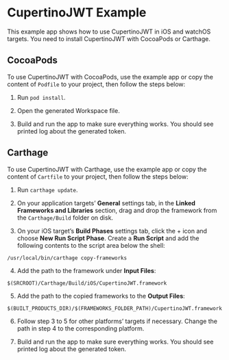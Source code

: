 # CupertinoJWT Example

This example app shows how to use CupertinoJWT in iOS and watchOS targets. You need to install CupertinoJWT with CocoaPods or Carthage.

## CocoaPods

To use CupertinoJWT with CocoaPods, use the example app or copy the content of `Podfile` to your project, then follow the steps below:

1. Run `pod install`.

2. Open the generated Workspace file.

3. Build and run the app to make sure everything works. You should see printed log about the generated token.

## Carthage

To use CupertinoJWT with Carthage, use the example app or copy the content of `Cartfile` to your project, then follow the steps below:

1. Run `carthage update`.

2. On your application targets’ **General** settings tab, in the **Linked Frameworks and Libraries** section, drag and drop the framework from the `Carthage/Build` folder on disk.

3. On your iOS target’s **Build Phases** settings tab, click the + icon and choose **New Run Script Phase**. Create a **Run Script** and add the following contents to the script area below the shell:

 `/usr/local/bin/carthage copy-frameworks`

4. Add the path to the framework under **Input Files**:

 `$(SRCROOT)/Carthage/Build/iOS/CupertinoJWT.framework`

5. Add the path to the copied frameworks to the **Output Files**:

 `$(BUILT_PRODUCTS_DIR)/$(FRAMEWORKS_FOLDER_PATH)/CupertinoJWT.framework`

6. Follow step 3 to 5 for other platforms’ targets if necessary. Change the path in step 4 to the corresponding platform.

7. Build and run the app to make sure everything works. You should see printed log about the generated token.